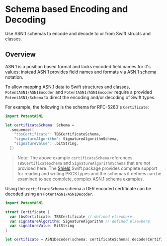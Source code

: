 # Schema based Encoding and Decoding

Use ASN.1 schemas to encode and decode to or from Swift structs and classes.

## Overview

ASN.1 is a position based format and lacks encoded field names for it's values; instead ASN.1 provides field names
and formats via ASN.1 schema notation.

To allow mapping ASN.1 data to Swift structures and classes, ``PotentASN1/ASN1Encoder`` and ``PotentASN1/ASN1Encoder``
require a provided ``PotentASN1/Schema`` to direct the encoding and/or decoding of Swift types.

For example, the following is the schema for RFC-5280's `Certificate`:
```swift
import PotentASN1

let certificateSchema: Schema =
  .sequence([
    "tbsCertificate": TBSCertificateSchema,
    "signatureAlgorithm": SignatureAlgorithmSchema,
    "signatureValue": .bitString,
  ])
```
> Note: The above example `certificateSchema` references `TBSCertificateSchema` and `SignatureAlgorithmSchema` that
are not provided here. The [Shield](https://github.com/outfoxx/Shield) Swift package provides complete support for
reading and writing PKCS types and the schemas it defines can be examined to see complete, complex ASN.1 schema
examples.

Using the `certificateSchema` schema a DER encoded certificate can be decoded using an ``PotentASN1/ASN1Decoder``.
```swift
import PotentASN1

struct Certificate {
  var tbsCertificate: TBSCertificate // defined elsewhere
  var signatureAlgorithm: SignatureAlgorithm // defined elsewhere
  var signatureValue: BitString
}

let certificate = ASN1Decoder(schema: certificateSchema).decode(Certificate.self, from: certificateData)
```
